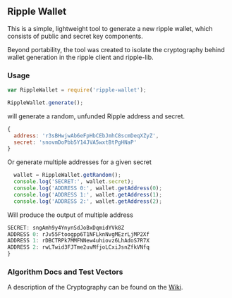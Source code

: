 ## Ripple Wallet

This is a simple, lightweight tool to generate a new ripple wallet,
which consists of public and secret key components.

Beyond portability, the tool was created to isolate the cryptography
behind wallet generation in the ripple client and ripple-lib.

### Usage

  ```js
  var RippleWallet = require('ripple-wallet');

  RippleWallet.generate();
  ```
    
will generate a random, unfunded Ripple address and secret.

  ```js
  { 
    address: 'r3sBHwjwAb6eFpHbCEbJmhC8scmDeqXZyZ',
    secret: 'snovmDoPbb5Y14JVA5wxtBtPgHNaP' 
  }
  ```

Or generate multiple addresses for a given secret

  ```js
    wallet = RippleWallet.getRandom();
    console.log('SECRET:', wallet.secret);
    console.log('ADDRESS 0:', wallet.getAddress(0);
    console.log('ADDRESS 1:', wallet.getAddress(1);
    console.log('ADDRESS 2:', wallet.getAddress(2);
  ```

Will produce the output of multiple address

  ```js
  SECRET: sngAmh9y4YnynSdJoBxDqmidYVk8Z
  ADDRESS 0: rJv55Ftoogpp6T1NFLknNvgMEzrLjMP2Xf
  ADDRESS 1: rDBCTRPk7MMFNNew4uhiovz6LhAdoS7R7X
  ADDRESS 2: rwLTwid3FJTme2uvMfjoLCxiJsnZfkVNfq
  }
  ```
  
### Algorithm Docs and Test Vectors

A description of the Cryptography can be found on the [Wiki](https://ripple.com/wiki/Account_Family).

